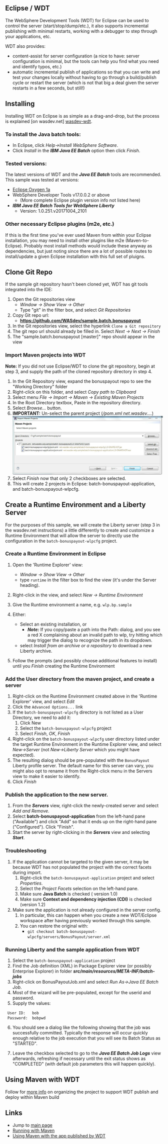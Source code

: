 ## Eclipse / WDT

The WebSphere Development Tools (WDT) for Eclipse can be used to control the server (start/stop/dump/etc.), it also supports incremental publishing with minimal restarts, working with a debugger to step through your applications, etc.

WDT also provides:

* content-assist for server configuration (a nice to have: server configuration is minimal, but the tools can help you find what you need and identify typos, etc.)
* automatic incremental publish of applications so that you can write and test your changes locally without having to go through a build/publish cycle or restart the server (which is not that big a deal given the server restarts in a few seconds, but still!)

## Installing

Installing WDT on Eclipse is as simple as a drag-and-drop, but the process is explained [on wasdev.net] [wasdev-wdt].

[wasdev-wdt]: https://developer.ibm.com/wasdev/downloads/liberty-profile-using-eclipse/

### To install the Java batch tools:

* In Eclipse, click *Help->Install WebSphere Software*.
* Click *Install* in the ***IBM Java EE Batch*** option then click *Finish*.

### Tested versions:

The latest versions of WDT and the ***Java EE Batch*** tools are  recommended.  This sample was tested at versions:
 * [Eclipse Oxygen 1a](https://www.eclipse.org/downloads/packages/eclipse-ide-java-ee-developers/oxygen1a)
 * WebSphere Developer Tools v17.0.0.2 or above
	 * (More complete Eclipse plugin version info not listed here)
 * ***IBM Java EE Batch Tools for WebSphere Liberty***  
     * Version: 1.0.251.v20171004_2101

### Other necessary Eclipse plugins (m2e, etc.)

If this is the first time you've ever used Maven from within your Eclipse installation, you may need to install other plugins like m2e (Maven-to-Eclipse).  Probably most install methods would include these anyway as dependencies, but just noting since there are a lot of possible routes to install/update a given Eclipse installation with this full set of pluigns.

## Clone Git Repo

If the sample git repository hasn't been cloned yet, WDT has git tools integrated into the IDE:

1.  Open the Git repositories view
    * *Window -> Show View -> Other*
    * Type "git" in the filter box, and select *Git Repositories*
2.  Copy Git repo url:
	* **https://github.com/WASdev/sample.batch.bonuspayout**
3.  In the Git repositories view, select the hyperlink `Clone a Git repository`
4.  The git repo url should already be filled in.  Select *Next -> Next -> Finish*
5.  The "sample.batch.bonuspayout [master]" repo should appear in the view

### Import Maven projects into WDT

**Note:** If you did not use Eclipse/WDT to clone the git repository, begin at step 3, and supply the path of the cloned repository directory in step 4.

1.  In the Git Repository view, expand the bonuspayout repo to see the "Working Directory" folder
2.  Right-click on this folder, and select *Copy path to Clipboard*
3.  Select menu *File -> Import -> Maven -> Existing Maven Projects*
4.  In the Root Directory textbox, Paste in the repository directory.
5.  Select *Browse...* button.
6. **IMPORTANT:**  Un-select the parent project (*/pom.xml net.wasdev....*)
![mvnImport Image](images/mvnImport.jpg)
7. Select *Finish* now that only 2 checkboxes are selected.
8.  This will create 2 projects in Eclipse: batch-bonuspayout-application, and batch-bonuspayout-wlpcfg.    

## Create a Runtime Environment and a Liberty Server

For the purposes of this sample, we will create the Liberty server (step 3 in the wasdev.net instructions) a little differently to create and customize a Runtime Environment that will allow the server to directly use the configuration in the `batch-bonuspayout-wlpcfg` project.

### Create a Runtime Environment in Eclipse

1. Open the 'Runtime Explorer' view:
    * *Window -> Show View -> Other*
    * type `runtime` in the filter box to find the view (it's under the Server heading).
2. Right-click in the view, and select *New -> Runtime Environment*
3. Give the Runtime environment a name, e.g. `wlp.bp.sample`
4. Either:
    * Select an existing installation, or
        * ***Note:*** If you copy/paste a path into the Path: dialog, and you see a red X complaining about an invalid path to wlp, try hitting <Backspace> which may trigger the dialog to recognize the path in its dropdown.
    * select *Install from an archive or a repository* to download a new Liberty archive.
  
5. Follow the prompts (and possibly choose additional features to install) until you *Finish* creating the Runtime Environment

### Add the User directory from the maven project, and create a server

1. Right-click on the Runtime Environment created above in the 'Runtime Explorer' view, and select *Edit*
2. Click the `Advanced Options...` link
3. If the `batch-bonuspayout-wlpcfg` directory is not listed as a User Directory, we need to add it:
    1. Click New
    2. Select the `batch-bonuspayout-wlpcfg` project
    3. Select *Finish*, *OK*, *Finish*
4. Right-click on the `batch-bonuspayout-wlpcfg` user directory listed under the target Runtime Environment in the Runtime Explorer view, and select *New->Server* (not *New->Liberty Server* which you might have expected).
5. The resulting dialog should be pre-populated with the `BonusPayout` Liberty profile server.
   The default name for this server can vary, you might also opt to rename it from the Right-click menu in the Servers view to make it easier to identify.
6. Click *Finish*

### Publish the application to the new server.  

1. From the ***Servers*** view, right-click the newly-created server and select *Add and Remove*.
2. Select **batch-bonuspayout-application** from the left-hand pane ("Available") and click "Add" so that it ends up on the right-hand pane ("Configured").   Click "Finish".
3. Start the server by right-clicking in the ***Servers*** view and selecting ***Start***. 

### Troubleshooting  

1. If the application cannot be targeted to the given server, it may be because WDT has not populated the project with the correct facets during import.
	1. Right-click the `batch-bonuspayout-application` project and select *Properties*.
	2. Select the *Project Facets* selection on the left-hand pane.
	3. Make sure **Java Batch** is checked ( version 1.0)
	4. Make sure **Context and dependency injection (CDI)** is checked (version 1.2)
2. Make sure the application is not already configured in the server config.
	1. In particular, this can happen when you create a new WDT/Eclipse workspace after having previously worked through this sample.
	1. You can restore the original with:  
		* `git checkout batch-bonuspayout-wlpcfg/servers/BonusPayout/server.xml`

### Running Liberty and the sample application from WDT

1.  Select the `batch-bonuspayout-application` project
2.  Find the Job definition (XML) in Package Explorer view (or possibly Enterprise Explorer) in folder ***src/main/resources/META-INF/batch-jobs***
3.  Right-click on BonusPayoutJob.xml and select *Run As->Java EE Batch Job*.
4.  Most of the wizard will be pre-populated, except for the userid and password.
5.  Supply the values:
```
 User ID:   bob
 Password:  bobpwd
```
6.  You should see a dialog like the following showing that the job was successfully committed.  Typically the response will occur quickly enough relative to the job execution that you will see its Batch Status as "STARTED".  

7. Leave the checkbox selected to go to the ***Java EE Batch Job Logs*** view afterwards, refreshing if necessary until the exit status shows as "COMPLETED" (with default job parameters this will happen quickly).

## Using Maven with WDT

Follow for [more info](/docs/Using-Maven-With-WDT-Published-App.md) on organizing the project to support WDT publish and deploy within Maven build


## Links

* Jump to [main page](/README.md)
* [Running with Maven](/docs/Maven-integration.md)
* [Using Maven with the app published by WDT](/docs/Using-Maven-With-WDT-Published-App.md)


